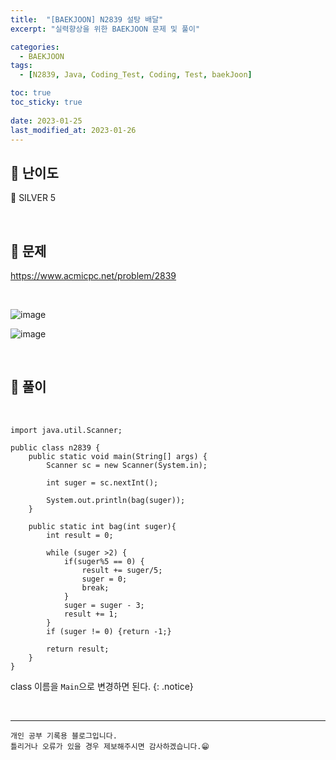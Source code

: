 ```yaml
---
title:  "[BAEKJOON] N2839 설탕 배달"
excerpt: "실력향상을 위한 BAEKJOON 문제 및 풀이"

categories:
  - BAEKJOON
tags:
  - [N2839, Java, Coding_Test, Coding, Test, baekJoon]

toc: true
toc_sticky: true
 
date: 2023-01-25
last_modified_at: 2023-01-26
---
```


## 📌 난이도

  🥈 SILVER 5

<br>

## 📌 문제

https://www.acmicpc.net/problem/2839

<br>

![image](https://user-images.githubusercontent.com/37824506/214612280-6df078b9-5c13-4597-a048-33d31ee55899.png)

![image](https://user-images.githubusercontent.com/37824506/214612398-ce858af7-42eb-478f-aaee-302fd0befd8b.png)


<br>

## 📌 풀이

<br>



```
import java.util.Scanner;

public class n2839 {
    public static void main(String[] args) {
        Scanner sc = new Scanner(System.in);

        int suger = sc.nextInt();

        System.out.println(bag(suger));
    }

    public static int bag(int suger){
        int result = 0;

        while (suger >2) {
            if(suger%5 == 0) {
                result += suger/5;
                suger = 0;
                break;
            }
            suger = suger - 3;
            result += 1;
        }
        if (suger != 0) {return -1;}

        return result;
    }
}
```

class 이름을 `Main`으로 변경하면 된다.
{: .notice} 


<br>


***
    개인 공부 기록용 블로그입니다.
    틀리거나 오류가 있을 경우 제보해주시면 감사하겠습니다.😁
